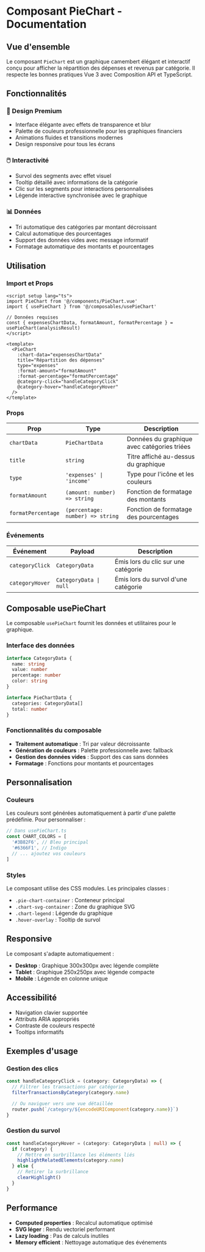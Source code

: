 # Composant PieChart - Documentation

## Vue d'ensemble

Le composant `PieChart` est un graphique camembert élégant et interactif conçu pour afficher la
répartition des dépenses et revenus par catégorie. Il respecte les bonnes pratiques Vue 3 avec
Composition API et TypeScript.

## Fonctionnalités

### 🎨 Design Premium

- Interface élégante avec effets de transparence et blur
- Palette de couleurs professionnelle pour les graphiques financiers
- Animations fluides et transitions modernes
- Design responsive pour tous les écrans

### 🖱️ Interactivité

- Survol des segments avec effet visuel
- Tooltip détaillé avec informations de la catégorie
- Clic sur les segments pour interactions personnalisées
- Légende interactive synchronisée avec le graphique

### 📊 Données

- Tri automatique des catégories par montant décroissant
- Calcul automatique des pourcentages
- Support des données vides avec message informatif
- Formatage automatique des montants et pourcentages

## Utilisation

### Import et Props

```vue
<script setup lang="ts">
import PieChart from '@/components/PieChart.vue'
import { usePieChart } from '@/composables/usePieChart'

// Données requises
const { expensesChartData, formatAmount, formatPercentage } = usePieChart(analysisResult)
</script>

<template>
  <PieChart
    :chart-data="expensesChartData"
    title="Répartition des dépenses"
    type="expenses"
    :format-amount="formatAmount"
    :format-percentage="formatPercentage"
    @category-click="handleCategoryClick"
    @category-hover="handleCategoryHover"
  />
</template>
```

### Props

| Prop               | Type                             | Description                                 |
| ------------------ | -------------------------------- | ------------------------------------------- |
| `chartData`        | `PieChartData`                   | Données du graphique avec catégories triées |
| `title`            | `string`                         | Titre affiché au-dessus du graphique        |
| `type`             | `'expenses' \| 'income'`         | Type pour l'icône et les couleurs           |
| `formatAmount`     | `(amount: number) => string`     | Fonction de formatage des montants          |
| `formatPercentage` | `(percentage: number) => string` | Fonction de formatage des pourcentages      |

### Événements

| Événement       | Payload                | Description                         |
| --------------- | ---------------------- | ----------------------------------- |
| `categoryClick` | `CategoryData`         | Émis lors du clic sur une catégorie |
| `categoryHover` | `CategoryData \| null` | Émis lors du survol d'une catégorie |

## Composable usePieChart

Le composable `usePieChart` fournit les données et utilitaires pour le graphique.

### Interface des données

```typescript
interface CategoryData {
  name: string
  value: number
  percentage: number
  color: string
}

interface PieChartData {
  categories: CategoryData[]
  total: number
}
```

### Fonctionnalités du composable

- **Traitement automatique** : Tri par valeur décroissante
- **Génération de couleurs** : Palette professionnelle avec fallback
- **Gestion des données vides** : Support des cas sans données
- **Formatage** : Fonctions pour montants et pourcentages

## Personnalisation

### Couleurs

Les couleurs sont générées automatiquement à partir d'une palette prédéfinie. Pour personnaliser :

```typescript
// Dans usePieChart.ts
const CHART_COLORS = [
  '#3B82F6', // Bleu principal
  '#6366F1', // Indigo
  // ... ajoutez vos couleurs
]
```

### Styles

Le composant utilise des CSS modules. Les principales classes :

- `.pie-chart-container` : Conteneur principal
- `.chart-svg-container` : Zone du graphique SVG
- `.chart-legend` : Légende du graphique
- `.hover-overlay` : Tooltip de survol

## Responsive

Le composant s'adapte automatiquement :

- **Desktop** : Graphique 300x300px avec légende complète
- **Tablet** : Graphique 250x250px avec légende compacte
- **Mobile** : Légende en colonne unique

## Accessibilité

- Navigation clavier supportée
- Attributs ARIA appropriés
- Contraste de couleurs respecté
- Tooltips informatifs

## Exemples d'usage

### Gestion des clics

```typescript
const handleCategoryClick = (category: CategoryData) => {
  // Filtrer les transactions par catégorie
  filterTransactionsByCategory(category.name)

  // Ou naviguer vers une vue détaillée
  router.push(`/category/${encodeURIComponent(category.name)}`)
}
```

### Gestion du survol

```typescript
const handleCategoryHover = (category: CategoryData | null) => {
  if (category) {
    // Mettre en surbrillance les éléments liés
    highlightRelatedElements(category.name)
  } else {
    // Retirer la surbrillance
    clearHighlight()
  }
}
```

## Performance

- **Computed properties** : Recalcul automatique optimisé
- **SVG léger** : Rendu vectoriel performant
- **Lazy loading** : Pas de calculs inutiles
- **Memory efficient** : Nettoyage automatique des événements
